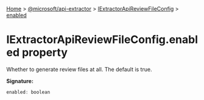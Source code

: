 [Home](./index) &gt; [@microsoft/api-extractor](./api-extractor.md) &gt; [IExtractorApiReviewFileConfig](./api-extractor.iextractorapireviewfileconfig.md) &gt; [enabled](./api-extractor.iextractorapireviewfileconfig.enabled.md)

# IExtractorApiReviewFileConfig.enabled property

Whether to generate review files at all. The default is true.

**Signature:**
```javascript
enabled: boolean
```
